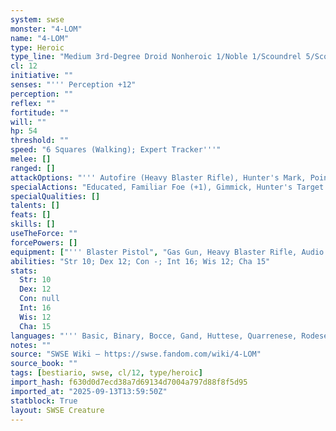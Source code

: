 ```yaml
---
system: swse
monster: "4-LOM"
name: "4-LOM"
type: Heroic
type_line: "Medium 3rd-Degree Droid Nonheroic 1/Noble 1/Scoundrel 5/Scout 3/Bounty Hunter 3"
cl: 12
initiative: ""
senses: "''' Perception +12"
perception: ""
reflex: ""
fortitude: ""
will: ""
hp: 54
threshold: ""
speed: "6 Squares (Walking); Expert Tracker'''"
melee: []
ranged: []
attackOptions: "''' Autofire (Heavy Blaster Rifle), Hunter's Mark, Point-Blank Shot"
specialActions: "Educated, Familiar Foe (+1), Gimmick, Hunter's Target''', Knack"
specialQualities: []
talents: []
feats: []
skills: []
useTheForce: ""
forcePowers: []
equipment: ["''' Blaster Pistol", "Gas Gun, Heavy Blaster Rifle, Audio Recorder, Datapad"]
abilities: "Str 10; Dex 12; Con -; Int 16; Wis 12; Cha 15"
stats:
  Str: 10
  Dex: 12
  Con: null
  Int: 16
  Wis: 12
  Cha: 15
languages: "''' Basic, Binary, Bocce, Gand, Huttese, Quarrenese, Rodese, Ryl, Shyriiwook; Translator Unit (DC 10)"
notes: ""
source: "SWSE Wiki – https://swse.fandom.com/wiki/4-LOM"
source_book: ""
tags: [bestiario, swse, cl/12, type/heroic]
import_hash: f630d0d7ecd38a7d69134d7004a797d88f8f5d95
imported_at: "2025-09-13T13:59:50Z"
statblock: True
layout: SWSE Creature
---
```

